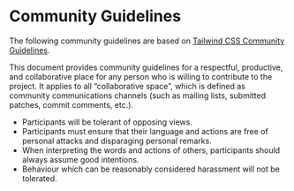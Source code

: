 # Community Guidelines

The following community guidelines are based on [Tailwind CSS Community Guidelines](https://github.com/tailwindlabs/tailwindcss/blob/main/.github/CODE_OF_CONDUCT.md).

This document provides community guidelines for a respectful, productive, and collaborative place for any person who is willing to contribute to the project. It applies to all “collaborative space”, which is defined as community communications channels (such as mailing lists, submitted patches, commit comments, etc.).

-   Participants will be tolerant of opposing views.
-   Participants must ensure that their language and actions are free of personal attacks and disparaging personal remarks.
-   When interpreting the words and actions of others, participants should always assume good intentions.
-   Behaviour which can be reasonably considered harassment will not be tolerated.
